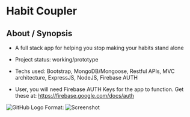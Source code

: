 # Habit Coupler

## About / Synopsis

* A full stack app for helping you stop making your habits stand alone
* Project status: working/prototype
* Techs used: Bootstrap, MongoDB/Mongoose, Restful APIs, MVC architecture, ExpressJS, NodeJS, Firebase AUTH

* User, you will need Firebase AUTH Keys for the app to function.  Get these at: https://firebase.google.com/docs/auth

![GitHub Logo](/images/cropped1.png)
Format: ![Screenshot](url)
